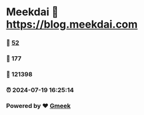 # Meekdai :link: https://blog.meekdai.com 
### :page_facing_up: [52](https://blog.meekdai.com/tag.html) 
### :speech_balloon: 177 
### :hibiscus: 121398 
### :alarm_clock: 2024-07-19 16:25:14 
### Powered by :heart: [Gmeek](https://github.com/Meekdai/Gmeek)
